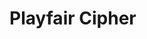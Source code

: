 # Playfair Cipher

<!DOCTYPE html>
<html lang="en">
<head>
    <meta charset="UTF-8">
    <meta name="viewport" content="width=device-width, initial-scale=1.0">
    <title>encryption</title>
    <style>
        @import url('https://fonts.googleapis.com/css2?family=Fira+Sans:ital,wght@0,100;0,200;0,300;0,400;0,500;0,600;0,700;0,800;0,900;1,100;1,200;1,300;1,400;1,500;1,600;1,700;1,800;1,900&family=Roboto:ital,wght@0,100;0,300;0,400;0,500;0,700;0,900;1,100;1,300;1,400;1,500;1,700;1,900&family=Source+Code+Pro:ital,wght@0,200..900;1,200..900&display=swap');
        
        </style>
        # HIDE
    <style>
        .code_font{   
            font-family: 'Source Code Pro';  
        }
        .tags-container {
            display: flex;
            gap: 10px;
            flex-wrap: wrap;
        }
        .tag {
            padding: 5px 13px;
            background-color: #2d2d2d; /* Dark gray */
            color: white;
            border-radius: 20px; /* Rounded edges */
            font-size: 14px;
            transition: background-color 0.3s ease;
        }
        .tag:hover {
            background-color: #555555; /* Lighter gray on hover */
        }
    </style>
</head>
<body><div>
        <h1>Play cipher encryption</h1>
        <h3>One of the most popular encryption models in the world, was the first cipher to encrypt pairs of letters in cryptologic history. <br> 
            <br> <q>Wheatstone </q>invented the cipher for secrecy in telegraphy, but it carries the name of his friend Lord Playfair. </h3>
            <img src="440px-Wheatstone_Charles_drawing_1868.jpg" alt="Wheatstone" width="200" >
             <img src="Lyon_Playfair.jpg" alt="Lyon_Playfair" width="200" >
            <p style="margin-right:100px;">     &nbsp;&nbsp;&nbsp;&nbsp;&nbsp;&nbsp;&nbsp;&nbsp;&nbsp;&nbsp;&nbsp;&nbsp;<span style="font-family: 'Franklin Gothic Medium', 'Arial Narrow', Arial, sans-serif;"> Lord Playfair</span>  &nbsp;&nbsp;&nbsp;&nbsp;&nbsp;&nbsp;&nbsp;&nbsp;&nbsp;&nbsp;&nbsp;&nbsp;&nbsp;&nbsp;&nbsp;&nbsp;&nbsp;&nbsp;&nbsp;&nbsp;&nbsp;&nbsp;&nbsp;&nbsp;&nbsp;&nbsp;&nbsp;&nbsp; <span style="font-family: 'Franklin Gothic Medium', 'Arial Narrow', Arial, sans-serif;"> Lord Playfair </span> </p>
        </div>
        <br>
        <h2>Now, we will move on to explining the code</h2>
    </div>
</body>
</html>
